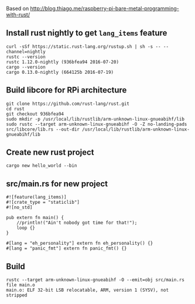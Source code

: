 Based on http://blog.thiago.me/raspberry-pi-bare-metal-programming-with-rust/

## Install rust nightly to get `lang_items` feature ##

    curl -sSf https://static.rust-lang.org/rustup.sh | sh -s -- --channel=nightly
    rustc --version
    rustc 1.12.0-nightly (936bfea94 2016-07-20)
    cargo --version
    cargo 0.13.0-nightly (664125b 2016-07-19)

## Build libcore for RPi architecture ##

    git clone https://github.com/rust-lang/rust.git
    cd rust
    git checkout 936bfea94
    sudo mkdir -p /usr/local/lib/rustlib/arm-unknown-linux-gnueabihf/lib
    sudo rustc --target arm-unknown-linux-gnueabihf -O -Z no-landing-pads src/libcore/lib.rs --out-dir /usr/local/lib/rustlib/arm-unknown-linux-gnueabihf/lib

## Create new rust project ##

    cargo new hello_world --bin

## src/main.rs for new project ##

    #![feature(lang_items)]
    #![crate_type = "staticlib"]
    #![no_std]
    
    pub extern fn main() {
        //println!("Ain't nobody got time for that!");
        loop {}
    }
    
    #[lang = "eh_personality"] extern fn eh_personality() {}
    #[lang = "panic_fmt"] extern fn panic_fmt() {}

## Build ##

    rustc --target arm-unknown-linux-gnueabihf -O --emit=obj src/main.rs
    file main.o
    main.o: ELF 32-bit LSB relocatable, ARM, version 1 (SYSV), not stripped
